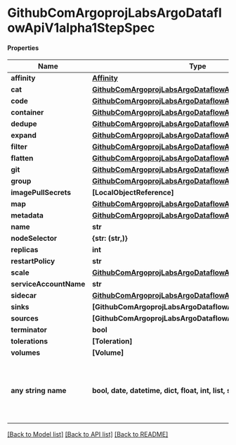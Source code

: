 # GithubComArgoprojLabsArgoDataflowApiV1alpha1StepSpec

#### Properties
Name | Type | Description | Notes
------------ | ------------- | ------------- | -------------
**affinity** | [**Affinity**](Affinity.md) |  | [optional] 
**cat** | [**GithubComArgoprojLabsArgoDataflowApiV1alpha1Cat**](GithubComArgoprojLabsArgoDataflowApiV1alpha1Cat.md) |  | [optional] 
**code** | [**GithubComArgoprojLabsArgoDataflowApiV1alpha1Code**](GithubComArgoprojLabsArgoDataflowApiV1alpha1Code.md) |  | [optional] 
**container** | [**GithubComArgoprojLabsArgoDataflowApiV1alpha1Container**](GithubComArgoprojLabsArgoDataflowApiV1alpha1Container.md) |  | [optional] 
**dedupe** | [**GithubComArgoprojLabsArgoDataflowApiV1alpha1Dedupe**](GithubComArgoprojLabsArgoDataflowApiV1alpha1Dedupe.md) |  | [optional] 
**expand** | [**GithubComArgoprojLabsArgoDataflowApiV1alpha1Expand**](GithubComArgoprojLabsArgoDataflowApiV1alpha1Expand.md) |  | [optional] 
**filter** | [**GithubComArgoprojLabsArgoDataflowApiV1alpha1Filter**](GithubComArgoprojLabsArgoDataflowApiV1alpha1Filter.md) |  | [optional] 
**flatten** | [**GithubComArgoprojLabsArgoDataflowApiV1alpha1Flatten**](GithubComArgoprojLabsArgoDataflowApiV1alpha1Flatten.md) |  | [optional] 
**git** | [**GithubComArgoprojLabsArgoDataflowApiV1alpha1Git**](GithubComArgoprojLabsArgoDataflowApiV1alpha1Git.md) |  | [optional] 
**group** | [**GithubComArgoprojLabsArgoDataflowApiV1alpha1Group**](GithubComArgoprojLabsArgoDataflowApiV1alpha1Group.md) |  | [optional] 
**imagePullSecrets** | **[LocalObjectReference]** |  | [optional] 
**map** | [**GithubComArgoprojLabsArgoDataflowApiV1alpha1Map**](GithubComArgoprojLabsArgoDataflowApiV1alpha1Map.md) |  | [optional] 
**metadata** | [**GithubComArgoprojLabsArgoDataflowApiV1alpha1Metadata**](GithubComArgoprojLabsArgoDataflowApiV1alpha1Metadata.md) |  | [optional] 
**name** | **str** |  | [optional] 
**nodeSelector** | **{str: (str,)}** |  | [optional] 
**replicas** | **int** |  | [optional] 
**restartPolicy** | **str** |  | [optional] 
**scale** | [**GithubComArgoprojLabsArgoDataflowApiV1alpha1Scale**](GithubComArgoprojLabsArgoDataflowApiV1alpha1Scale.md) |  | [optional] 
**serviceAccountName** | **str** |  | [optional] 
**sidecar** | [**GithubComArgoprojLabsArgoDataflowApiV1alpha1Sidecar**](GithubComArgoprojLabsArgoDataflowApiV1alpha1Sidecar.md) |  | [optional] 
**sinks** | **[GithubComArgoprojLabsArgoDataflowApiV1alpha1Sink]** |  | [optional] 
**sources** | **[GithubComArgoprojLabsArgoDataflowApiV1alpha1Source]** |  | [optional] 
**terminator** | **bool** |  | [optional] 
**tolerations** | **[Toleration]** |  | [optional] 
**volumes** | **[Volume]** |  | [optional] 
**any string name** | **bool, date, datetime, dict, float, int, list, str, none_type** | any string name can be used but the value must be the correct type | [optional]

[[Back to Model list]](../README.md#documentation-for-models) [[Back to API list]](../README.md#documentation-for-api-endpoints) [[Back to README]](../README.md)

